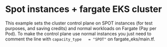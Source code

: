 # Spot instances + fargate EKS cluster

This example sets the cluster control plane on SPOT instances (for test purposes, and saving credits) and normal workloads on Fargate (Pay per Pod). To make the control plane use normal instances you just need to comment the line with `capacity_type   = "SPOT"` on fargate_eks/main.tf.